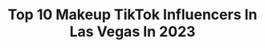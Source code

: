 ---
title: Top 10 Makeup TikTok Influencers In Las Vegas In 2023
description: >-
  Find top makeup TikTok influencers in Las Vegas in 2023. Most popular hashtags: #makeup #fyp #foryou #foryoupage.
platform: TikTok
hits: 43
text_top: Identify the most popular TikTok profiles on inBeat.
text_bottom: Our database aggregates 43 TikTok influencers like this in Las Vegas, United States for you to contact.
profiles:
  - username: "hunnybunsmakeup"
    fullname: >-
      E
    bio: >-
      Make up enthusiast ❤️✨
    location: "United States"
    followers: 25000
    engagement: 468
    commentsToLikes: 0.026791
    id: ckbkgu99b8bku0j23oseewr38
    verified: false
    hashtags: "#pajamajam, #strikeaposay, #fyp, #zoo"
  - username: "yuriko.ky"
    fullname: >-
      Yuriko KY
    bio: >-
      Thai living in Cali 🌴 🤍 Follow me on Insta 🤟🏻
    location: "United States"
    followers: 14600
    engagement: 822
    commentsToLikes: 0.030226
    id: ckcelqst3vp4i0j23i1uw9x1x
    verified: false
    hashtags: "#asian, #foryou, #foryoupage, #fyp"
  - username: "makeupxsteff"
    fullname: >-
      Estef 🦋
    bio: >-
      Las Vegas Makeup Artist 💗 instagram: @makeupxsteff 🦋 📩 Makeupxsteff@gmail.com
    location: "United States"
    followers: 5666
    engagement: 1337
    commentsToLikes: 0.140217
    id: ckb9forsq4ap30j23r7q5d4by
    verified: false
    hashtags: "#contentcreator, #makeup, #igtips, #instagramtips"
  - username: "faithtrias"
    fullname: >-
      Faith Anne Trias
    bio: >-
      woah chill I’m just another raver working at dutch bros cashapp me faithtrias 😜
    location: "United States"
    followers: 78200
    engagement: 1401
    commentsToLikes: 0.013290
    id: ck92y9efx21jt0j78y35m00qy
    verified: false
    hashtags: "#xyzbca, #rave, #foryou, #fyp"
  - username: "glam_by_gigi_"
    fullname: >-
      Gigi Madrigal 
    bio: >-
      Las Vegas nv , Beauty + Tutorials 💌 Business inquiries @glambygigi17@gmail.com
    location: "United States"
    followers: 33100
    engagement: 1082
    commentsToLikes: 0.089105
    id: ck9vdfprzupy50j7820ula9a3
    verified: false
    hashtags: "#sayquaynotkway, #foryou, #makemomepic, #maquillaje"
  - username: "skeletonkiids"
    fullname: >-
      Jenny
    bio: >-
      18 🔥 Las Vegas 🔥 cashapp: $keletonKiids
    location: "United States"
    followers: 31100
    engagement: 1749
    commentsToLikes: 0.021062
    id: ck9jyykie6ihm0j78tf0dq7dz
    verified: false
    hashtags: "#militarygf, #dance, #itwasntme, #weeb"
  - username: "flexyalex"
    fullname: >-
      Alex Kiedrowicz
    bio: >-
      Las Vegas performer 🌟 Polish🇵🇱 Chihuahua owner 🐶 Engaged to @deadly_games
    location: "United States"
    followers: 1300000
    engagement: 766
    commentsToLikes: 0.021157
    id: ck9ux1cbwy8h20j78gybvrooa
    verified: true
    hashtags: "#yoga, #split, #acrobat, #flexible"
  - username: "brittballs"
    fullname: >-
      brittballs
    bio: >-
      las vegas • beauty + fashion 📧 - beingbrittballs@gmail.com
    location: "United States"
    followers: 210300
    engagement: 986
    commentsToLikes: 0.010057
    id: ck9fmallys3810j78tozkgj3a
    verified: false
    hashtags: "#foryou, #makeup, #fyp, #foru"
  - username: "flash_production2"
    fullname: >-
      flash_production2
    bio: >-
      Traveler Photographer ✈️ 📸. 📍DC, Las Vegas, Miami, California, & overseas
    location: "United States"
    followers: 18300
    engagement: 595
    commentsToLikes: 0.015411
    id: ck90xysxy8kau0j78gwwflawx
    verified: false
    hashtags: "#vegas, #nyc, #model, #lips"
  - username: "andreipawluk"
    fullname: >-
      Andrei Pawluk
    bio: >-
      Cirque Du Soleil artist at “O” based in Las Vegas 🇺🇸 Instagram: andrei_pawluk
    location: "United States"
    followers: 95600
    engagement: 435
    commentsToLikes: 0.009786
    id: ck81s22wepfwu0j78mpdx04ar
    verified: false
    hashtags: "#russianswing, #acrobatics, #cirquedusoleil, #lasvegas"
---